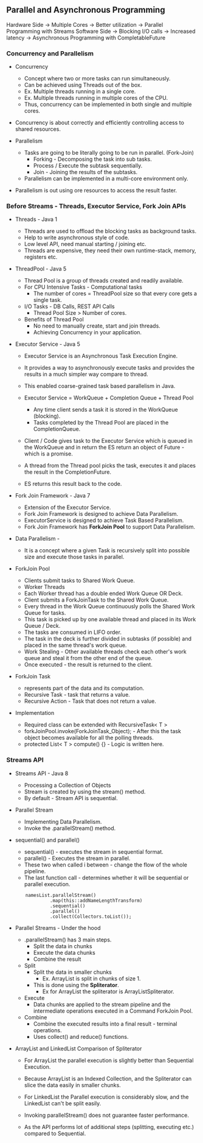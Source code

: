 ## Parallel and Asynchronous Programming

Hardware Side -> Multiple Cores -> Better utilization -> Parallel Programming with Streams Software Side -> Blocking I/O
calls -> Increased latency -> Asynchronous Programming with CompletableFuture

### Concurrency and Parallelism

- Concurrency
    - Concept where two or more tasks can run simultaneously.
    - Can be achieved using Threads out of the box.
    - Ex. Multiple threads running in a single core.
    - Ex. Multiple threads running in multiple cores of the CPU.
    - Thus, concurrency can be implemented in both single and multiple cores.

- Concurrency is about correctly and efficiently controlling access to shared resources.

- Parallelism
    - Tasks are going to be literally going to be run in parallel. (Fork-Join)
        - Forking - Decomposing the task into sub tasks.
        - Process / Execute the subtask sequentially.
        - Join - Joining the results of the subtasks.
    - Parallelism can be implemented in a multi-core environment only.

- Parallelism is out using ore resources to access the result faster.

### Before Streams - Threads, Executor Service, Fork Join APIs

- Threads - Java 1
    - Threads are used to offload the blocking tasks as background tasks.
    - Help to write asynchronous style of code.
    - Low level API, need manual starting / joining etc.
    - Threads are expensive, they need their own runtime-stack, memory, registers etc.

- ThreadPool - Java 5
    - Thread Pool is a group of threads created and readily available.
    - For CPU Intensive Tasks - Computational tasks
        - The number of cores = ThreadPool size so that every core gets a single task.
    - I/O Tasks - DB Calls, REST API Calls
        - Thread Pool Size > Number of cores.
    - Benefits of Thread Pool
        - No need to manually create, start and join threads.
        - Achieving Concurrency in your application.

- Executor Service - Java 5
    - Executor Service is an Asynchronous Task Execution Engine.
    - It provides a way to asynchronously execute tasks and provides the results in a much simpler way compare to
      thread.
    - This enabled coarse-grained task based parallelism in Java.

    - Executor Service = WorkQueue + Completion Queue + Thread Pool
        - Any time client sends a task it is stored in the WorkQueue (blocking).
        - Tasks completed by the Thread Pool are placed in the CompletionQueue.

    - Client / Code gives task to the Executor Service which is queued in the WorkQueue and in return the ES return an
      object of Future - which is a promise.
    - A thread from the Thread pool picks the task, executes it and places the result in the CompletionFuture.
    - ES returns this result back to the code.

- Fork Join Framework - Java 7
    - Extension of the Executor Service.
    - Fork Join Framework is designed to achieve Data Parallelism.
    - ExecutorService is designed to achieve Task Based Parallelism.
    - Fork Join Framework has **ForkJoin Pool** to support Data Parallelism.

- Data Parallelism -
    - It is a concept where a given Task is recursively split into possible size and execute those tasks in parallel.

- ForkJoin Pool
    - Clients submit tasks to Shared Work Queue.
    - Worker Threads
    - Each Worker thread has a double ended Work Queue OR Deck.
    - Client submits a ForkJoinTask to the Shared Work Queue.
    - Every thread in the Work Queue continuously polls the Shared Work Queue for tasks.
    - This task is picked up by one available thread and placed in its Work Queue / Deck.
    - The tasks are consumed in LIFO order.
    - The task in the deck is further divided in subtasks (if possible) and placed in the same thread's work queue.
    - Work Stealing - Other available threads check each other's work queue and steal it from the other end of the
      queue.
    - Once executed - the result is returned to the client.

- ForkJoin Task
    - represents part of the data and its computation.
    - Recursive Task - task that returns a value.
    - Recursive Action - Task that does not return a value.

- Implementation
    - Required class can be extended with RecursiveTask< T >
    - forkJoinPool.invoke(ForkJoinTask_Object); - After this the task object becomes available for all the polling threads.
    - protected List< T > compute() {} - Logic is written here.

### Streams API

- Streams API - Java 8
    - Processing a Collection of Objects
    - Stream is created by using the stream() method.
    - By default - Stream API is sequential.
    
- Parallel Stream
    - Implementing Data Parallelism.
    - Invoke the .parallelStream() method.
    
- sequential() and parallel()
    - sequential() - executes the stream in sequential format.
    - parallel() - Executes the stream in parallel.
    - These two when called i between - change the flow of the whole pipeline.
    - The last function call - determines whether it will be sequential or parallel execution.
```
       namesList.parallelStream()
                .map(this::addNameLengthTransform)
                .sequential()
                .parallel()
                .collect(Collectors.toList());
```

- Parallel Streams - Under the hood
  - .parallelStream() has 3 main steps.
    - Split the data in chunks
    - Execute the data chunks
    - Combine the result
  - Split
    - Split the data in smaller chunks
      - Ex. ArrayList is split in chunks of size 1.
    - This is done using the **Spliterator**.
      - Ex for ArrayList the spliterator is ArrayListSpliterator.
  - Execute
    - Data chunks are applied to the stream pipeline and the intermediate operations executed in a Command ForkJoin Pool.
  - Combine
    - Combine the executed results into a final result - terminal operations.
    - Uses collect() and reduce() functions.
  

- ArrayList and LinkedList Comparison of Spliterator
  - For ArrayList the parallel execution is slightly better than Sequential Execution. 
  - Because ArrayList is an Indexed Collection, and the Spliterator can slice the data easily in smaller chunks.
  - For LinkedList the Parallel execution is considerably slow, and the LinkedList can't be split easily.
  
  - Invoking parallelStream() does not guarantee faster performance.
  - As the API performs lot of additional steps (splitting, executing etc.) compared to Sequential.
  
